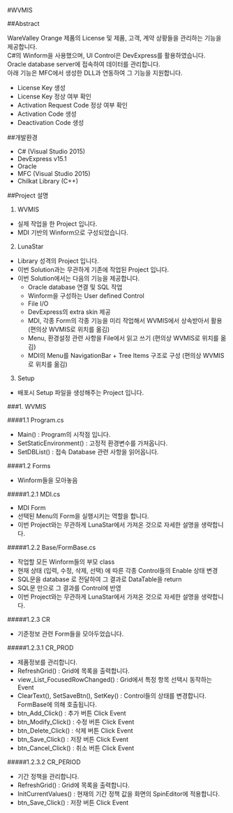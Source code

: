 #WVMIS

##Abstract

WareValley Orange 제품의 License 및 제품, 고객, 계약 상황들을 관리하는 기능을 제공합니다.  
C#의 Winform을 사용했으며, UI Control은 DevExpress를 활용하였습니다.  
Oracle database server에 접속하여 데이터를 관리합니다.  
아래 기능은 MFC에서 생성한 DLL과 연동하여 그 기능을 지원합니다.
- License Key 생성
- License Key 정상 여부 확인
- Activation Request Code 정상 여부 확인
- Activation Code 생성
- Deactivation Code 생성

##개발환경

- C# (Visual Studio 2015)
- DevExpress v15.1
- Oracle
- MFC (Visual Studio 2015)
- Chilkat Library (C++)

##Project 설명

1. WVMIS
  - 실제 작업을 한 Project 입니다.
  - MDI 기반의 Winform으로 구성되었습니다.
2. LunaStar
  - Library 성격의 Project 입니다.
  - 이번 Solution과는 무관하게 기존에 작업된 Project 입니다.
  - 이번 Solution에서는 다음의 기능을 제공합니다.
    - Oracle database 연결 및 SQL 작업
    - Winform을 구성하는 User defined Control
    - File I/O
    - DevExpress의 extra skin 제공
    - MDI, 각종 Form의 각종 기능을 미리 작업해서 WVMIS에서 상속받아서 활용 (편의상 WVMIS로 위치를 옮김)
    - Menu, 환경설정 관련 사항을 File에서 읽고 쓰기 (편의상 WVMIS로 위치를 옮김)
    - MDI의 Menu를 NavigationBar + Tree Items 구조로 구성 (편의상 WVMIS로 위치를 옮김)
3. Setup
  - 배포시 Setup 파일을 생성해주는 Project 입니다.

###1. WVMIS

####1.1 Program.cs
  - Main() : Program의 시작점 입니다.
  - SetStaticEnvironment() : 고정적 환경변수를 가져옵니다.
  - SetDBList() : 접속 Database 관련 사항을 읽어옵니다.

####1.2 Forms
- Winform들을 모아놓음

#####1.2.1 MDI.cs
- MDI Form
- 선택된 Menu의 Form을 실행시키는 역할을 합니다.
- 이번 Project와는 무관하게 LunaStar에서 가져온 것으로 자세한 설명을 생략합니다.

#####1.2.2 Base/FormBase.cs
- 작업할 모든 Winform들의 부모 class
- 현재 상태 (입력, 수정, 삭제, 선택) 에 따른 각종 Control들의 Enable 상태 변경
- SQL문을 database 로 전달하여 그 결과로 DataTable을 return
- SQL문 만으로 그 결과를 Control에 반영
- 이번 Project와는 무관하게 LunaStar에서 가져온 것으로 자세한 설명을 생략합니다.

#####1.2.3 CR
- 기준정보 관련 Form들을 모아두었습니다.

#####1.2.3.1 CR_PROD
- 제품정보를 관리합니다.
-  RefreshGrid() : Grid에 목록을 출력합니다.
-  view_List_FocusedRowChanged() : Grid에서 특정 항목 선택시 동작하는 Event
-  ClearText(), SetSaveBtn(), SetKey() : Control들의 상태를 변경합니다. FormBase에 의해 호출됩니다.
-  btn_Add_Click() : 추가 버튼 Click Event
-  btn_Modify_Click() : 수정 버튼 Click Event
-  btn_Delete_Click() : 삭제 버튼 Click Event
-  btn_Save_Click() : 저장 버튼 Click Event
-  btn_Cancel_Click() : 취소 버튼 Click Event

#####1.2.3.2 CR_PERIOD
- 기간 정책을 관리합니다.
-  RefreshGrid() : Grid에 목록을 출력합니다.
-  InitCurrentValues() : 현재의 기간 정책 값을 화면의 SpinEditor에 적용합니다.
-  btn_Save_Click() : 저장 버튼 Click Event







